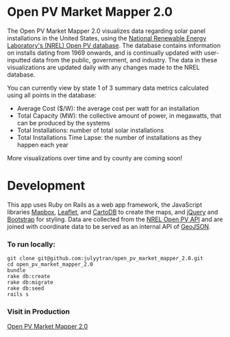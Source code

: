 # Open PV Market Mapper 2.0

The Open PV Market Mapper 2.0 visualizes data regarding solar panel installations in the United States, using the [National Renewable Energy Laboratory's (NREL) Open PV database](https://openpv.nrel.gov/about). The database contains information on installs dating from 1969 onwards, and is continually updated with user-inputted data from the public, government, and industry. The data in these visualizations are updated daily with any changes made to the NREL database.

You can currently view by state 1 of 3 summary data metrics calculated using all points in the database:
  - Average Cost ($/W): the average cost per watt for an installation
  - Total Capacity (MW): the collective amount of power, in megawatts, that can be produced by the systems
  - Total Installations: number of total solar installations
  - Total Installations Time Lapse: the number of installations as they happen each year

More visualizations over time and by county are coming soon!

# Development
This app uses Ruby on Rails as a web app framework, the JavaScript libraries [Mapbox](https://www.mapbox.com/), [Leaflet](http://leafletjs.com/), and [CartoDB](https://cartodb.com/) to create the maps, and [jQuery](https://jquery.com/) and [Bootstrap](http://getbootstrap.com/) for styling. Data are collected from the [NREL Open PV API](https://developer.nrel.gov/docs/solar/openpv/) and are joined with coordinate data to be served as an internal API of [GeoJSON](http://geojson.org/).

### To run locally:

```
git clone git@github.com:julyytran/open_pv_market_mapper_2.0.git
cd open_pv_market_mapper_2.0
bundle
rake db:create
rake db:migrate
rake db:seed
rails s
  ```
### Visit in Production
[Open PV Market Mapper 2.0](open-pv-market-mapper-2.herokuapp.com)

